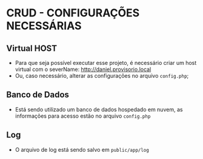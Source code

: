 # CRUD - CONFIGURAÇÕES NECESSÁRIAS

## Virtual HOST
- Para que seja possível executar esse projeto, é necessário criar um host virtual com o severName: http://daniel.provisorio.local
- Ou, caso necessário, alterar as configurações no arquivo `config.php`;

## Banco de Dados

- Está sendo utilizado um banco de dados hospedado em nuvem, as informações para acesso estão no arquivo `config.php`

## Log

- O arquivo de log está sendo salvo em `public/app/log`